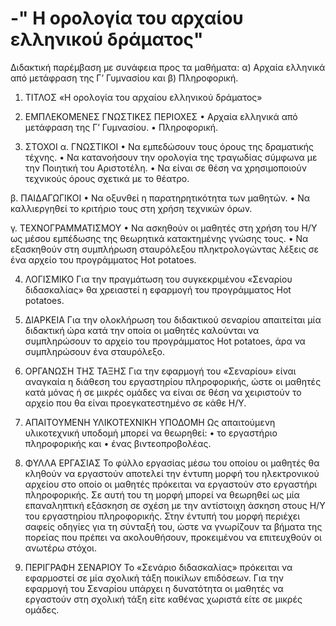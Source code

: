 # -" Η ορολογία του αρχαίου ελληνικού δράματος"
Διδακτική παρέμβαση με συνάφεια προς τα μαθήματα: α) Αρχαία ελληνικά από μετάφραση της Γ’  Γυμνασίου και β) Πληροφορική.
1.	ΤΙΤΛΟΣ
«Η ορολογία του αρχαίου ελληνικού δράματος»

2.	ΕΜΠΛΕΚΟΜΕΝΕΣ ΓΝΩΣΤΙΚΕΣ ΠΕΡΙΟΧΕΣ
•	Αρχαία ελληνικά από μετάφραση της Γ’  Γυμνασίου.
•	Πληροφορική.

3.	ΣΤΟΧΟΙ
α. ΓΝΩΣΤΙΚΟΙ
•	Να εμπεδώσουν τους όρους της δραματικής τέχνης.
•	Να κατανοήσουν την ορολογία της τραγωδίας σύμφωνα με την Ποιητική του Αριστοτέλη.
•	Να είναι σε θέση να χρησιμοποιούν τεχνικούς όρους σχετικά με το θέατρο.

β. ΠΑΙΔΑΓΩΓΙΚΟΙ
•	Να οξυνθεί η παρατηρητικότητα των μαθητών.
•	Να καλλιεργηθεί το κριτήριο τους στη χρήση τεχνικών όρων.

γ. ΤΕΧΝΟΓΡΑΜΜΑΤΙΣΜΟΥ
•	Να ασκηθούν οι μαθητές στη χρήση του Η/Υ ως μέσου εμπέδωσης της θεωρητικά κατακτημένης γνώσης τους. 
•	Να εξασκηθούν στη συμπλήρωση σταυρόλεξου πληκτρολογώντας λέξεις σε ένα αρχείο του προγράμματος Hot potatoes.

4.	ΛΟΓΙΣΜΙΚΟ
Για την πραγμάτωση του συγκεκριμένου «Σεναρίου διδασκαλίας» θα χρειαστεί η εφαρμογή του προγράμματος Hot potatoes. 
 
5.	ΔΙΑΡΚΕΙΑ
Για την ολοκλήρωση του διδακτικού σεναρίου απαιτείται μία διδακτική ώρα κατά την οποία οι μαθητές καλούνται να συμπληρώσουν το αρχείο του προγράμματος Hot potatoes, άρα να συμπληρώσουν ένα σταυρόλεξο.

6.	ΟΡΓΑΝΩΣΗ ΤΗΣ ΤΑΞΗΣ
Για την εφαρμογή του «Σεναρίου» είναι αναγκαία η διάθεση του εργαστηρίου πληροφορικής, ώστε οι μαθητές κατά μόνας ή σε μικρές ομάδες να είναι σε θέση να χειριστούν το αρχείο που θα είναι προεγκατεστημένο σε κάθε Η/Υ. 

7.	ΑΠΑΙΤΟΥΜΕΝΗ ΥΛΙΚΟΤΕΧΝΙΚΗ ΥΠΟΔΟΜΗ
Ως απαιτούμενη υλικοτεχνική υποδομή μπορεί να θεωρηθεί:
•	το εργαστήριο πληροφορικής και 
•	ένας βιντεοπροβολέας.

8.	ΦΥΛΛΑ ΕΡΓΑΣΙΑΣ
Το φύλλο εργασίας μέσω του οποίου οι μαθητές θα κληθούν να εργαστούν αποτελεί την έντυπη μορφή του ηλεκτρονικού αρχείου στο οποίο οι μαθητές πρόκειται να εργαστούν στο εργαστήρι πληροφορικής. Σε αυτή του τη μορφή μπορεί να θεωρηθεί ως μία επαναληπτική εξάσκηση σε σχέση με την αντίστοιχη άσκηση στους Η/Υ του εργαστηρίου πληροφορικής. Στην έντυπή του μορφή περιέχει σαφείς οδηγίες για τη σύνταξή του, ώστε να γνωρίζουν τα βήματα της πορείας που πρέπει να ακολουθήσουν, προκειμένου να επιτευχθούν οι ανωτέρω στόχοι.

9.	ΠΕΡΙΓΡΑΦΗ ΣΕΝΑΡΙΟΥ
Το «Σενάριο διδασκαλίας» πρόκειται να εφαρμοστεί σε μία σχολική τάξη ποικίλων επιδόσεων. Για την εφαρμογή του Σεναρίου υπάρχει η δυνατότητα οι μαθητές να εργαστούν στη σχολική τάξη είτε καθένας χωριστά είτε σε μικρές ομάδες. 
